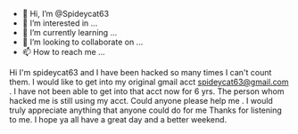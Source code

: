 - 👋 Hi, I’m @Spideycat63
- 👀 I’m interested in ...
- 🌱 I’m currently learning ...
- 💞️ I’m looking to collaborate on ...
- 📫 How to reach me ...

<!---
Spideycat63/Spideycat63 is a ✨ special ✨ repository because its `README.md` (this file) appears on your GitHub profile.
You can click the Preview link to take a look at your changes.
--->
Hi I'm spideycat63 and I have been hacked so many times I can't count them. I would like to get into my original gmail acct spideycat63@gmail.com . I have not been able to get into that acct now for 6 yrs. The person whom hacked me is still using my acct. Could anyone please help me . I would truly appreciate anything that anyone could do for me
 Thanks for listening to me. I hope ya all have a great day and a better weekend. 
